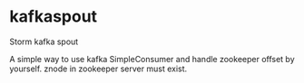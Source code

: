 kafkaspout
==========

Storm kafka spout

A simple way to use kafka SimpleConsumer and handle zookeeper offset by yourself.
znode in zookeeper server must exist.
